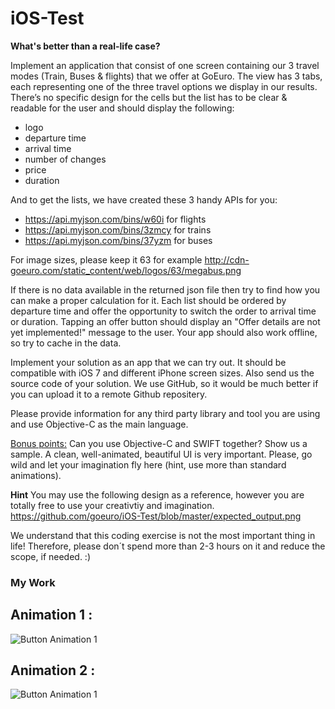 # iOS-Test


**What's better than a real-life case?**

Implement an application that consist of one screen containing our 3 travel modes (Train, Buses & flights) that we offer at GoEuro. The view has 3 tabs, each representing one of the three travel options we display in our results. There’s no specific design for the cells but the list has to be clear & readable for the user and should display the following:
* logo
* departure time
* arrival time
* number of changes
* price
* duration

And to get the lists, we have created these 3 handy APIs for you:
* https://api.myjson.com/bins/w60i for flights
* https://api.myjson.com/bins/3zmcy for trains
* https://api.myjson.com/bins/37yzm for buses

For image sizes, please keep it 63 for example http://cdn-goeuro.com/static_content/web/logos/63/megabus.png

If there is no data available in the returned json file then try to find how you can make a proper calculation for it. Each list should be ordered by departure time and offer the opportunity to switch the order to arrival time or duration. Tapping an offer button should display an "Offer details are not yet implemented!" message to the user. Your app should also work offline, so try to cache in the data.

Implement your solution as an app that we can try out. It should be compatible with iOS 7 and different iPhone screen sizes. Also send us the source code of your solution. We use GitHub, so it would be much better if you can upload it to a remote Github repositery.

Please provide information for any third party library and tool you are using and use Objective-C as the main language.

  
<u>Bonus points:</u>
Can you use Objective-C and SWIFT together? Show us a sample. A clean, well-animated, beautiful UI is very important. Please, go wild and let your imagination fly here (hint, use more than standard animations).

**Hint** 
You may use the following design as a reference, however you are totally free to use your creativtiy and imagination.
https://github.com/goeuro/iOS-Test/blob/master/expected_output.png

We understand that this coding exercise is not the most important thing in life! Therefore, please don´t spend more than 2-3 hours on it and reduce the scope, if needed. :)

### My Work

## Animation 1 :

<Img alt="Button Animation 1" src="https://github.com/SanjithKanagavel/iOS-Practice-Apps/blob/master/iOS-Test/Gifs/animation1.gif"/>

## Animation 2 :

<Img alt="Button Animation 1" src="https://github.com/SanjithKanagavel/iOS-Practice-Apps/blob/master/iOS-Test/Gifs/animation2.gif"/>


